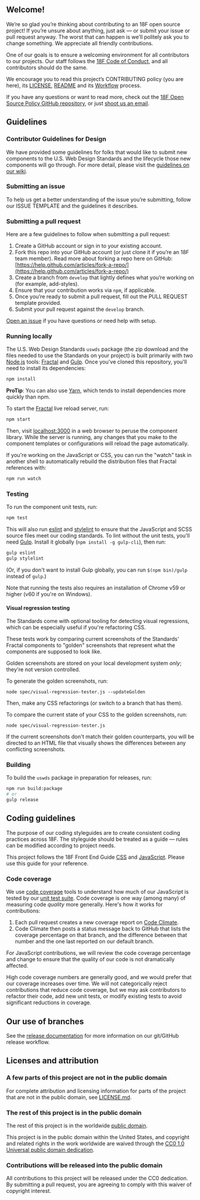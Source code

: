 ## Welcome!

We’re so glad you’re thinking about contributing to an 18F open source project! If you’re unsure about anything, just ask — or submit your issue or pull request anyway. The worst that can happen is we’ll politely ask you to change something. We appreciate all friendly contributions.

One of our goals is to ensure a welcoming environment for all contributors to our projects. Our staff follows the [18F Code of Conduct](https://18f.gsa.gov/code-of-conduct/), and all contributors should do the same.

We encourage you to read this project’s CONTRIBUTING policy (you are here), its [LICENSE](https://github.com/18F/web-design-standards/blob/develop/LICENSE.md), [README](https://github.com/18F/web-design-standards/blob/develop/README.md) and its [Workflow](https://github.com/18F/web-design-standards/wiki/Workflow) process.

If you have any questions or want to read more, check out the [18F Open Source Policy GitHub repository]( https://github.com/18f/open-source-policy), or just [shoot us an email](mailto:18f@gsa.gov).

## Guidelines

### Contributor Guidelines for Design

We have provided some guidelines for folks that would like to submit new components to the U.S. Web Design Standards and the lifecycle those new components will go through. For more detail, please visit the [guidelines on our wiki](https://github.com/18F/web-design-standards/wiki/Contribution-Guidelines:-Design).

### Submitting an issue

To help us get a better understanding of the issue you’re submitting, follow our ISSUE TEMPLATE and the guidelines it describes.

### Submitting a pull request

Here are a few guidelines to follow when submitting a pull request:

1. Create a GitHub account or sign in to your existing account.
1. Fork this repo into your GitHub account (or just clone it if you’re an 18F team member). Read more about forking a repo here on GitHub:
[https://help.github.com/articles/fork-a-repo/](https://help.github.com/articles/fork-a-repo/)
1. Create a branch from `develop` that lightly defines what you’re working on (for example, add-styles).
1. Ensure that your contribution works via `npm`, if applicable.
1. Once you’re ready to submit a pull request, fill out the PULL REQUEST template provided.
1. Submit your pull request against the `develop` branch.

[Open an issue](https://github.com/18F/web-design-standards/issues/new) if you have questions or need help with setup.

### Running locally

The U.S. Web Design Standards `uswds` package (the zip download and the
files needed to use the Standards on your project) is built primarily with
two [Node.js] tools: [Fractal] and [Gulp]. Once you've cloned this
repository, you'll need to install its dependencies:

```sh
npm install
```

**ProTip**: You can also use [Yarn], which tends to install dependencies more quickly than npm.

To start the [Fractal] live reload server, run:

```sh
npm start
```

Then, visit [localhost:3000](http://localhost:3000) in a web browser to
peruse the component library. While the server is running, any changes that
you make to the component templates or configurations will reload the page
automatically.

If you're working on the JavaScript or CSS, you can run the "watch" task in
another shell to automatically rebuild the distribution files that Fractal
references with:

```sh
npm run watch
```

### Testing

To run the component unit tests, run:

```sh
npm test
```

This will also run [eslint] and [stylelint] to ensure that the JavaScript
and SCSS source files meet our coding standards. To lint without the unit
tests, you'll need [Gulp][]. Install it globally (`npm install -g
gulp-cli`), then run:

```sh
gulp eslint
gulp stylelint
```

(Or, if you don't want to install Gulp globally, you can run `$(npm
bin)/gulp` instead of `gulp`.)

Note that running the tests also requires an installation of
Chrome v59 or higher (v60 if you're on Windows).

#### Visual regression testing

The Standards come with optional tooling for detecting visual regressions,
which can be especially useful if you're refactoring CSS.

These tests work by comparing current screenshots of the Standards' Fractal
components to "golden" screenshots that represent what the components are
supposed to look like.

Golden screenshots are stored on your local development system *only*;
they're not version controlled.

To generate the golden screenshots, run:

```
node spec/visual-regression-tester.js --updateGolden
```

Then, make any CSS refactorings (or switch to a branch that has them).

To compare the current state of your CSS to the golden screenshots, run:

```
node spec/visual-regression-tester.js
```

If the current screenshots don't match their golden counterparts, you will
be directed to an HTML file that visually shows the differences between
any conflicting screenshots.

### Building

To build the `uswds` package in preparation for releases, run:

```sh
npm run build:package
# or
gulp release
```

## Coding guidelines

The purpose of our coding styleguides are to create consistent coding practices across 18F. The styleguide should be treated as a guide — rules can be modified according to project needs.

This project follows the 18F Front End Guide [CSS](https://pages.18f.gov/frontend/#css) and [JavaScript](https://pages.18f.gov/frontend/#javascript). Please use this guide for your reference.

### Code coverage

We use [code coverage](https://en.wikipedia.org/wiki/Code_coverage) tools to understand how much of our JavaScript is tested by our [unit test suite](spec/unit). Code coverage is one way (among many) of measuring code _quality_ more generally. Here's how it works for contributions:

1. Each pull request creates a new coverage report on [Code Climate](https://codeclimate.com/).
1. Code Climate then posts a status message back to GitHub that lists the coverage percentage on that branch, and the difference between that number and the one last reported on our default branch.

For JavaScript contributions, we will review the code coverage percentage and change to ensure that the quality of our code is not dramatically affected.

High code coverage numbers are generally good, and we would prefer that our coverage increases over time. We will not categorically reject contributions that reduce code coverage, but we may ask contributors to refactor their code, add new unit tests, or modify existing tests to avoid significant reductions in coverage.

## Our use of branches

See the [release documentation](RELEASE.md#release-process) for more information on our git/GitHub release workflow.

## Licenses and attribution

### A few parts of this project are not in the public domain

For complete attribution and licensing information for parts of the project that are not in the public domain, see [LICENSE.md](https://github.com/18F/web-design-standards/blob/develop/LICENSE.md).

### The rest of this project is in the public domain

The rest of this project is in the worldwide [public domain](https://github.com/18F/web-design-standards/blob/develop/LICENSE.md).

This project is in the public domain within the United States, and
copyright and related rights in the work worldwide are waived through
the [CC0 1.0 Universal public domain dedication](https://creativecommons.org/publicdomain/zero/1.0/).

### Contributions will be released into the public domain

All contributions to this project will be released under the CC0
dedication. By submitting a pull request, you are agreeing to comply
with this waiver of copyright interest.


[Node.js]: https://nodejs.org
[Fractal]: http://fractal.build
[Gulp]: http://gulpjs.com/
[Yarn]: https://yarnpkg.com/
[eslint]: http://eslint.org/
[stylelint]: https://stylelint.io/
